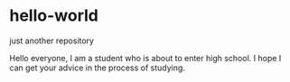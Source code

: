 # hello-world
just another repository

Hello everyone, 
I am a student who is about to enter high school. 
I hope I can get your advice in the process of studying.
